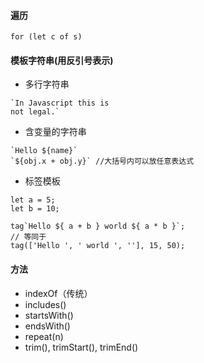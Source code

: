 #### 遍历 
```for (let c of s)```  

#### 模板字符串(用反引号表示)  
- 多行字符串  
```
`In Javascript this is 
not legal.`
```
- 含变量的字符串 
```
`Hello ${name}` 
`${obj.x + obj.y}` //大括号内可以放任意表达式  
```  

- 标签模板
```
let a = 5;
let b = 10;

tag`Hello ${ a + b } world ${ a * b }`;
// 等同于
tag(['Hello ', ' world ', ''], 15, 50);
```

#### 方法 
- indexOf（传统）  
- includes()
- startsWith() 
- endsWith() 
- repeat(n)   
- trim(), trimStart(), trimEnd()  